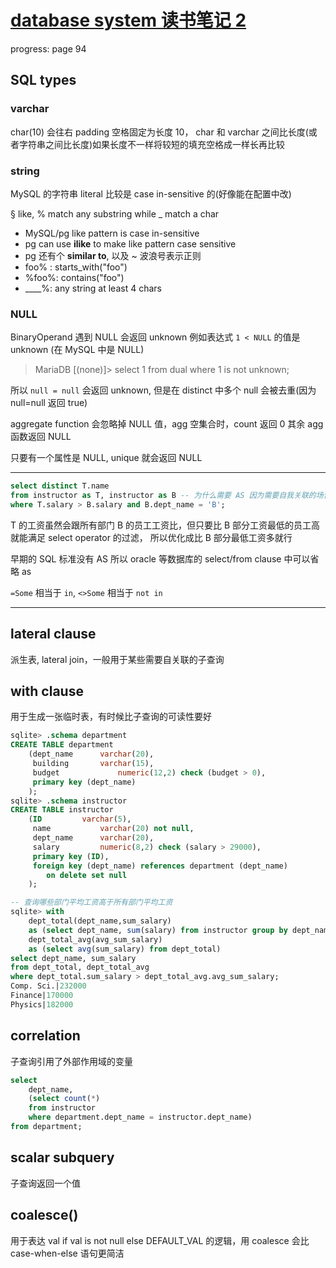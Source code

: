 # [database system 读书笔记 2](/2021/12/database_system_concept_2.md)

progress: page 94

## SQL types

### varchar
char(10) 会往右 padding 空格固定为长度 10，
char 和 varchar 之间比长度(或者字符串之间比长度)如果长度不一样将较短的填充空格成一样长再比较

### string
MySQL 的字符串 literal 比较是 case in-sensitive 的(好像能在配置中改)

§ like, % match any substring while _ match a char

- MySQL/pg like pattern is case in-sensitive
- pg can use **ilike** to make like pattern case sensitive
- pg 还有个 **similar to**, 以及 ~ 波浪号表示正则
- foo% : starts_with("foo")
- %foo%: contains("foo")
- ____%: any string at least 4 chars

### NULL

BinaryOperand 遇到 NULL 会返回 unknown 例如表达式 `1 < NULL` 的值是 unknown (在 MySQL 中是 NULL)

> MariaDB [(none)]> select 1 from dual where 1 is not unknown;

所以 `null = null` 会返回 unknown, 但是在 distinct 中多个 null 会被去重(因为 null=null 返回 true)

aggregate function 会忽略掉 NULL 值，agg 空集合时，count 返回 0 其余 agg 函数返回 NULL

只要有一个属性是 NULL, unique 就会返回 NULL

---

```sql
select distinct T.name
from instructor as T, instructor as B -- 为什么需要 AS 因为需要自我关联的场合就只能用 AS
where T.salary > B.salary and B.dept_name = 'B';
```

T 的工资虽然会跟所有部门 B 的员工工资比，但只要比 B 部分工资最低的员工高就能满足 select operator 的过滤，
所以优化成比 B 部分最低工资多就行

早期的 SQL 标准没有 AS 所以 oracle 等数据库的 select/from clause 中可以省略 as

`=Some` 相当于 `in`, `<>Some` 相当于 `not in`

---

## lateral clause
派生表, lateral join，一般用于某些需要自关联的子查询

## with clause
用于生成一张临时表，有时候比子查询的可读性要好

```sql
sqlite> .schema department
CREATE TABLE department
	(dept_name		varchar(20), 
	 building		varchar(15), 
	 budget		        numeric(12,2) check (budget > 0),
	 primary key (dept_name)
	);
sqlite> .schema instructor
CREATE TABLE instructor
	(ID			varchar(5), 
	 name			varchar(20) not null, 
	 dept_name		varchar(20), 
	 salary			numeric(8,2) check (salary > 29000),
	 primary key (ID),
	 foreign key (dept_name) references department (dept_name)
		on delete set null
	);

-- 查询哪些部门平均工资高于所有部门平均工资
sqlite> with
    dept_total(dept_name,sum_salary)
    as (select dept_name, sum(salary) from instructor group by dept_name),
    dept_total_avg(avg_sum_salary)
    as (select avg(sum_salary) from dept_total)
select dept_name, sum_salary
from dept_total, dept_total_avg
where dept_total.sum_salary > dept_total_avg.avg_sum_salary;
Comp. Sci.|232000
Finance|170000
Physics|182000
```

## correlation
子查询引用了外部作用域的变量

```sql
select
    dept_name,
    (select count(*)
	from instructor
	where department.dept_name = instructor.dept_name)
from department;
```

## scalar subquery
子查询返回一个值

## coalesce()
用于表达 val if val is not null else DEFAULT_VAL 的逻辑，用 coalesce 会比 case-when-else 语句更简洁
